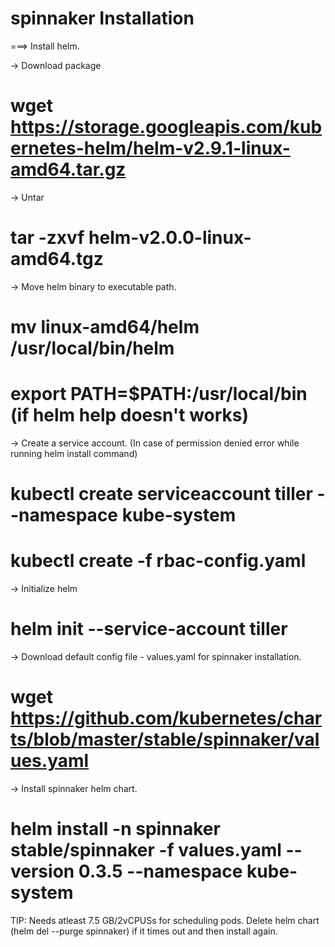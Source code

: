 # spinnaker Installation


===> Install helm.

-> Download package
# wget https://storage.googleapis.com/kubernetes-helm/helm-v2.9.1-linux-amd64.tar.gz

-> Untar
# tar -zxvf helm-v2.0.0-linux-amd64.tgz

-> Move helm binary to executable path.
# mv linux-amd64/helm /usr/local/bin/helm
# export PATH=$PATH:/usr/local/bin (if helm help doesn't works)

-> Create a service account. (In case of permission denied error while running helm install command)
# kubectl create serviceaccount tiller --namespace kube-system
# kubectl create -f rbac-config.yaml

-> Initialize helm
# helm init --service-account tiller

-> Download default config file - values.yaml for spinnaker installation.
# wget https://github.com/kubernetes/charts/blob/master/stable/spinnaker/values.yaml

-> Install spinnaker helm chart.
# helm install -n spinnaker stable/spinnaker -f values.yaml  --version 0.3.5 --namespace kube-system

TIP: Needs atleast 7.5 GB/2vCPUSs for scheduling pods.
     Delete helm chart (helm del --purge spinnaker) if it times out and then install again. 
